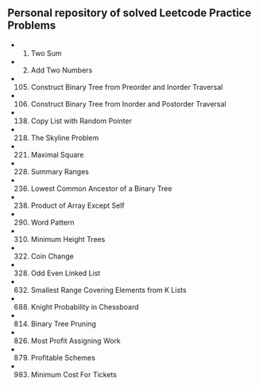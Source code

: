 ## Personal repository of solved Leetcode Practice Problems

- 1. Two Sum
- 2. Add Two Numbers
- 105. Construct Binary Tree from Preorder and Inorder Traversal
- 106. Construct Binary Tree from Inorder and Postorder Traversal
- 138. Copy List with Random Pointer
- 218. The Skyline Problem
- 221. Maximal Square
- 228. Summary Ranges
- 236. Lowest Common Ancestor of a Binary Tree
- 238. Product of Array Except Self
- 290. Word Pattern
- 310. Minimum Height Trees
- 322. Coin Change
- 328. Odd Even Linked List
- 632. Smallest Range Covering Elements from K Lists
- 688. Knight Probability in Chessboard
- 814. Binary Tree Pruning
- 826. Most Profit Assigning Work
- 879. Profitable Schemes
- 983. Minimum Cost For Tickets